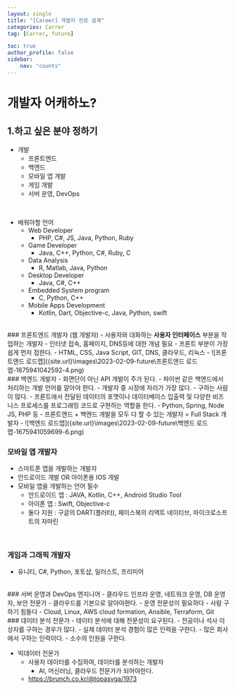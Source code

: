 ```yaml
---
layout: single
title: "[Career] 개발자 진로 설계"
categories: Carrer
tag: [Carrer, future]

toc: true
author_profile: false
sidebar:
    nav: "counts"
---
```


# 개발자 어캐하노?

## 1.하고 싶은 분야 정하기

- 개발
    - 프론트엔드
    - 백엔드
    - 모바일 앱 개발
    - 게임 개발
    - 서버 운영, DevOps

<br>

- 배워야할 언어
    - Web Developer
        - PHP, C#, JS, Java, Python, Ruby
    - Game Developer
        - Java, C++, Python, C#, Ruby, C
    - Data Analysis
        - R, Matlab, Java, Python
    - Desktop Developer
        - Java, C#, C++
    - Embedded System program
        - C, Python, C++
    - Mobile Apps Development
        - Kotlin, Dart, Objective-c, Java, Python, swift

<br>
### 프론트엔드 개발자 (웹 개발자)
- 사용자와 대화하는 <b>사용자 인터페이스</b> 부분을 작업하는 개발자
- 인터넷 접속, 홈페이지, DNS등에 대한 개념 필요
- 프론트 부분이 가장 쉽게 먼저 접한다.
- HTML, CSS, Java Script, GIT, DNS, 클라우드, 리눅스
- ![프론트엔드 로드맵]({site.url}\images\2023-02-09-future\프론트엔드 로드맵-1675941042592-4.png)

<br>
### 백엔드 개발자
- 화면단이 아닌 API 개발이 주가 된다.
- 파이썬 같은 백엔드에서 처리하는 개발 언어를 알아야 한다.
- 개발자 중 시장에 자리가 가장 많다.
- 구하는 사람이 많다.
- 프론트에서 전달된 데이터의 포맷이나 데이터베이스 입출력 및 다양한 비즈니스 프로세스를 프로그래밍 코드로 구현하는 역할을 한다.
- Python, Spring, Node JS, PHP 등
    - 프론트엔드 + 백엔드 개발을 모두 다 할 수 있는 개발자 = Full Stack 개발자
- ![백엔드 로드맵]({site.url}\images\2023-02-09-future\백엔드 로드맵-1675941059699-6.png)

<br>

### 모바일 앱 개발자
- 스마트폰 앱을 개발하는 개발자
- 안드로이드 개발 OR 아이폰용 IOS 개발
- 모바일 앱을 개발하는 언어 필수
    - 안드로이드 앱 : JAVA, Kotlin, C++, Android Studio Tool
    - 아이폰 앱 : Swift, Objective-c
    - 둘다 지원 : 구글의 DART(플러터), 페이스북의 리액트 네이티브, 마이크로소프트의 자마린

<br>

### 게임과 그래픽 개발자
- 유니티, C#, Python, 포토샵, 일러스트, 프리미어

<br>
### 서버 운영과 DevOps 엔지니어
- 클라우드 인프라 운영, 네트워크 운영, DB 운영자, 보안 전문가
- 클라우드를 기본으로 알아야한다.
- 운영 전문성이 필요하다
- 사람 구하기 힘들다
- Cloud, Linux, AWS cloud formation, Ansible, Terraform, Git

<br>
### 데이터 분석 전문가
    - 데이터 분석에 대해 전문성이 요구된다.
    - 전공이나 석사 이상자를 구하는 경우가 많다.
    - 실제 데이터 분석 경험이 많은 인력을 구한다.
    - 많은 회사에서 구하는 인력이다.
    - 소수의 인원을 구한다.

- 빅데이터 전문가
    - 사용자 데이터를 수집하여, 데이터를 분석하는 개발자
        - AI, 머신러닝, 클라우드 전문가가 되어야한다.
    - https://brunch.co.kr/@topasvga/1973

